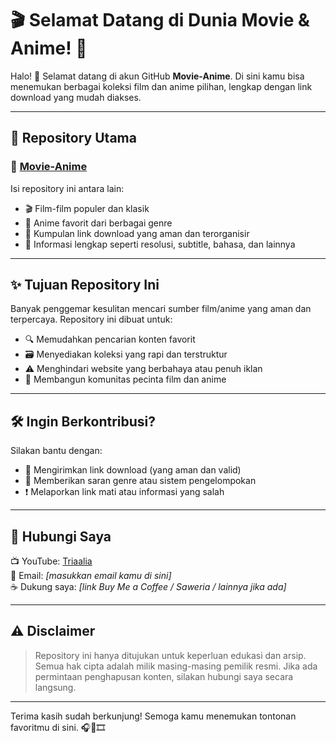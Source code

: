 # 🎬 Selamat Datang di Dunia Movie & Anime! 🌟

Halo! 👋 Selamat datang di akun GitHub **Movie-Anime**. Di sini kamu bisa menemukan berbagai koleksi film dan anime pilihan, lengkap dengan link download yang mudah diakses.

---

## 📁 Repository Utama

### 🎥 [Movie-Anime](https://github.com/Movie-Anime/Movie-Anime)

Isi repository ini antara lain:
- 🎬 Film-film populer dan klasik
- 🌸 Anime favorit dari berbagai genre
- 📂 Kumpulan link download yang aman dan terorganisir
- 📝 Informasi lengkap seperti resolusi, subtitle, bahasa, dan lainnya

---

## ✨ Tujuan Repository Ini

Banyak penggemar kesulitan mencari sumber film/anime yang aman dan terpercaya. Repository ini dibuat untuk:
- 🔍 Memudahkan pencarian konten favorit
- 🗃️ Menyediakan koleksi yang rapi dan terstruktur
- ⚠️ Menghindari website yang berbahaya atau penuh iklan
- 🤝 Membangun komunitas pecinta film dan anime

---

## 🛠️ Ingin Berkontribusi?

Silakan bantu dengan:
- 💾 Mengirimkan link download (yang aman dan valid)
- 📌 Memberikan saran genre atau sistem pengelompokan
- ❗ Melaporkan link mati atau informasi yang salah

---

## 📡 Hubungi Saya

📺 YouTube: [Triaalia](https://www.youtube.com/@Triaalia)  
📧 Email: *[masukkan email kamu di sini]*  
☕ Dukung saya: *[link Buy Me a Coffee / Saweria / lainnya jika ada]*  

---

## ⚠️ Disclaimer

> Repository ini hanya ditujukan untuk keperluan edukasi dan arsip. Semua hak cipta adalah milik masing-masing pemilik resmi. Jika ada permintaan penghapusan konten, silakan hubungi saya secara langsung.

---

Terima kasih sudah berkunjung! Semoga kamu menemukan tontonan favoritmu di sini. 🎧🍱🎞️  
